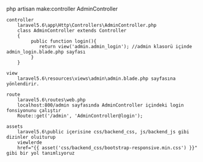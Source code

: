 php artisan make:controller AdminController
		
	controller
		laravel5.6\app\Http\Controllers\AdminController.php
		class AdminController extends Controller
		{
			 public function login(){
				return view('admin.admin_login'); //admin klasorü içinde admin_login.blade.php sayfası
			 }	 
		}
	
	view
		laravel5.6\resources\views\admin\admin.blade.php sayfasına yönlendirir.

	route
		laravel5.6\routes\web.php
		localhost:800/admin sayfasında AdminController içindeki login fonsiyonunu çalıştır 
		Route::get('/admin', 'AdminController@login');
		
	assets
		laravel5.6\public içerisine css/backend_css, js/backend_js gibi dizinler oluiturup
		viewlerde 
		href="{{ asset('css/backend_css/bootstrap-responsive.min.css') }}" gibi bir yol tanımlıyoruz
		
		
		
		
		

